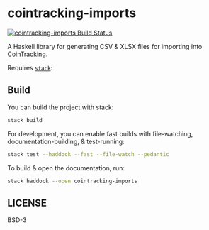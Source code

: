 # cointracking-imports

[![cointracking-imports Build Status](https://github.com/prikhi/cointracking-imports/actions/workflows/main.yml/badge.svg)](https://github.com/prikhi/cointracking-imports/actions/workflows/main.yml)


A Haskell library for generating CSV & XLSX files for importing into
[CoinTracking][cointracking].

Requires [`stack`][get-stack]:

[cointracking]: https://cointracking.info/
[get-stack]: https://docs.haskellstack.org/en/stable/README/


## Build

You can build the project with stack:

```sh
stack build
```

For development, you can enable fast builds with file-watching,
documentation-building, & test-running:

```sh
stack test --haddock --fast --file-watch --pedantic
```

To build & open the documentation, run:

```sh
stack haddock --open cointracking-imports
```


## LICENSE

BSD-3
